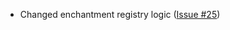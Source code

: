 - Changed enchantment registry logic (<a href="https://github.com/jahirxtrap/walljump/issues/25">Issue #25</a>)